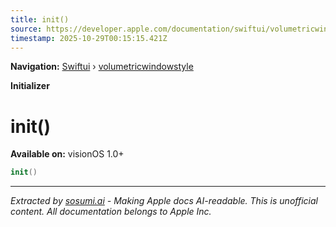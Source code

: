 ```yaml
---
title: init()
source: https://developer.apple.com/documentation/swiftui/volumetricwindowstyle/init()
timestamp: 2025-10-29T00:15:15.421Z
---
```


**Navigation:** [Swiftui](/documentation/swiftui) › [volumetricwindowstyle](/documentation/swiftui/volumetricwindowstyle)

**Initializer**

# init()

**Available on:** visionOS 1.0+

```swift
init()
```

---

*Extracted by [sosumi.ai](https://sosumi.ai) - Making Apple docs AI-readable.*
*This is unofficial content. All documentation belongs to Apple Inc.*
